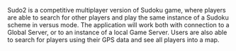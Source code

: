 Sudo2 is a competitive multiplayer version of Sudoku game, where players are able to search for other players and play the same instance of a Sudoku scheme in versus mode.
The application will work both with connection to a Global Server, or to an instance of a local Game Server.
Users are also able to search for players using their GPS data and see all players into a map.